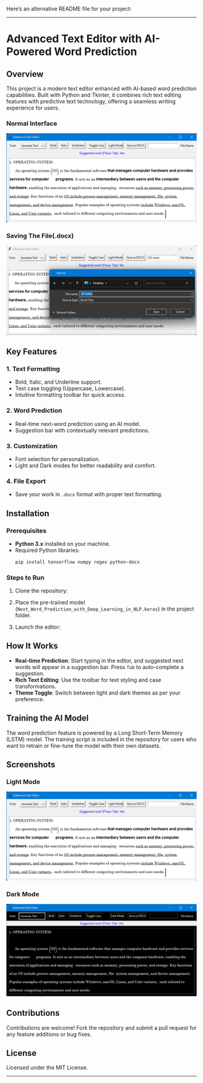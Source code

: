 Here’s an alternative README file for your project:  

---

# Advanced Text Editor with AI-Powered Word Prediction  

## Overview  
This project is a modern text editor enhanced with AI-based word prediction capabilities. Built with Python and Tkinter, it combines rich text editing features with predictive text technology, offering a seamless writing experience for users.  

### Normal Interface
![Light Mode Screenshot](image2.png) 
### Saving The File(.docx)
![Light Mode Screenshot](image1.png) 


## Key Features  
### 1. **Text Formatting**  
- Bold, Italic, and Underline support.  
- Text case toggling (Uppercase, Lowercase).  
- Intuitive formatting toolbar for quick access.  

### 2. **Word Prediction**  
- Real-time next-word prediction using an AI model.  
- Suggestion bar with contextually relevant predictions.  

### 3. **Customization**  
- Font selection for personalization.  
- Light and Dark modes for better readability and comfort.  

### 4. **File Export**  
- Save your work in `.docx` format with proper text formatting.  

## Installation  
### Prerequisites  
- **Python 3.x** installed on your machine.  
- Required Python libraries:  
  ```bash  
  pip install tensorflow numpy regex python-docx  
  ```  

### Steps to Run  
1. Clone the repository:  

2. Place the pre-trained model (`Next_Word_Prediction_with_Deep_Learning_in_NLP.keras`) in the project folder.  

3. Launch the editor:  

## How It Works  
- **Real-time Prediction**: Start typing in the editor, and suggested next words will appear in a suggestion bar. Press `Tab` to auto-complete a suggestion.  
- **Rich Text Editing**: Use the toolbar for text styling and case transformations.  
- **Theme Toggle**: Switch between light and dark themes as per your preference.  

## Training the AI Model  
The word prediction feature is powered by a Long Short-Term Memory (LSTM) model. The training script is included in the repository for users who want to retrain or fine-tune the model with their own datasets.  

## Screenshots  
### Light Mode  
![Light Mode Screenshot](image2.png)  
### Dark Mode  
![Dark Mode Screenshot](image3.png)  

## Contributions  
Contributions are welcome! Fork the repository and submit a pull request for any feature additions or bug fixes.  

## License  
Licensed under the MIT License.  

---